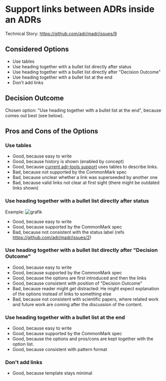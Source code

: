 # Support links between ADRs inside an ADRs

Technical Story: <https://github.com/adr/madr/issues/9>

## Considered Options

* Use tables
* Use heading together with a bullet list directly after status
* Use heading together with a bullet list directly after "Decision Outcome"
* Use heading together with a bullet list at the end
* Don't add links

## Decision Outcome

Chosen option: "Use heading together with a bullet list at the end", because comes out best (see below).

## Pros and Cons of the Options

### Use tables

* Good, because easy to write
* Good, because history is shown (enabled by concept)
* Good, because [current adr-tools support](https://github.com/npryce/adr-tools/pull/43) uses tables to describe links.
* Bad, because not supported by the CommonMark spec
* Bad, because unclear whether a link was superseeded by another one
* Bad, because valid links not clear at first sight (there might be outdated links shown)

### Use heading together with a bullet list directly after status

Example:
![grafik](https://user-images.githubusercontent.com/1366654/36787434-6a63e318-1c8a-11e8-8824-4dd7b3d0f2c6.png)

* Good, because easy to write
* Good, because supported by the CommonMark spec
* Bad, because not consistent with the status label (refs <https://github.com/adr/madr/issues/2>)

### Use heading together with a bullet list directly after "Decision Outcome"

* Good, because easy to write
* Good, because supported by the CommonMark spec
* Good, because the options are first introduced and then the links
* Good, because consistent with position of "Decision Outcome"
* Bad, because reader might get distracted: He might expect explanation of the options instead of links to something else
* Bad, because not consistent with scientific papers, where related work and future work are coming after the discussion of the content.

### Use heading together with a bullet list at the end

* Good, because easy to write
* Good, because supported by the CommonMark spec
* Good, because the options and pros/cons are kept together with the option list.
* Good, because consistent with pattern format

### Don't add links

* Good, because template stays minimal
